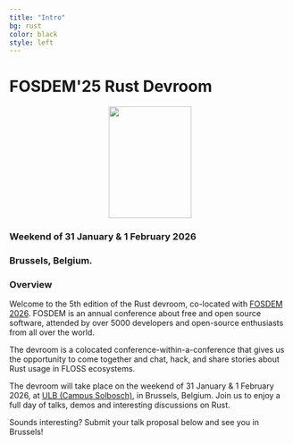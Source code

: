 ```yaml
---
title: "Intro"
bg: rust
color: black
style: left
---
```


# FOSDEM&#39;25 Rust Devroom

<div style="text-align:center;">
  <a href="https://fosdem.org/2026"><img src="img/rust-devroom-cfp-logo.png" height="200" width="148"/></a>
</div>

### Weekend of 31 January & 1 February 2026
### Brussels, Belgium.

### Overview

Welcome to the 5th edition of the Rust devroom,
co-located with [FOSDEM 2026](https://fosdem.org/2026/). FOSDEM is an annual
conference about free and open source software, attended by over 5000
developers and open-source enthusiasts from all over the world.

The devroom is a colocated conference-within-a-conference that gives us the
opportunity to come together and chat, hack, and share stories about Rust usage
in FLOSS ecosystems.

The devroom will take place on the weekend of 31 January & 1 February 2026, at
[ULB (Campus Solbosch)](https://www.openstreetmap.org/node/1632534522), in Brussels, Belgium. Join us to
enjoy a full day of talks, demos and interesting discussions on Rust.

Sounds interesting? Submit your talk proposal below and see you in Brussels!
